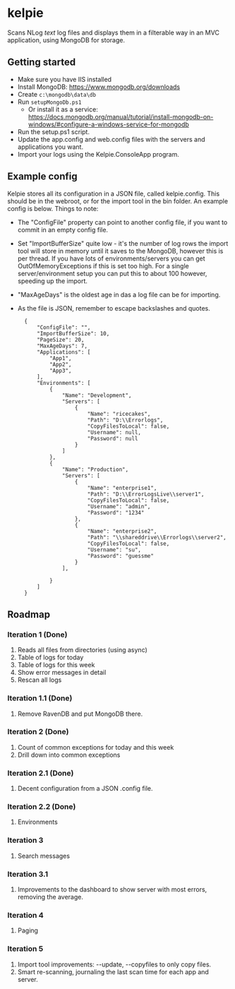 # kelpie
Scans NLog *text* log files and displays them in a filterable way in an MVC application, using MongoDB for storage.

## Getting started

- Make sure you have IIS installed
- Install MongoDB: https://www.mongodb.org/downloads
- Create `c:\mongodb\data\db`
- Run `setupMongoDb.ps1`
  - Or install it as a service: https://docs.mongodb.org/manual/tutorial/install-mongodb-on-windows/#configure-a-windows-service-for-mongodb
- Run the setup.ps1 script.
- Update the app.config and web.config files with the servers and applications you want.
- Import your logs using the Kelpie.ConsoleApp program.

## Example config
Kelpie stores all its configuration in a JSON file, called kelpie.config. This should be in the webroot, or for the import tool in the bin folder.
An example config is below. Things to note:

- The "ConfigFile" property can point to another config file, if you want to commit in an empty config file.
- Set "ImportBufferSize" quite low - it's the number of log rows the import tool will store in memory until it saves to the MongoDB, however this is per thread. If you have lots of environments/servers you can get OutOfMemoryExceptions if this is set too high. For a single server/environment setup you can put this to about 100 however, speeding up the import.
- "MaxAgeDays" is the oldest age in das a log file can be for importing.
- As the file is JSON, remember to escape backslashes and quotes.

		{
			"ConfigFile": "",
			"ImportBufferSize": 10,
			"PageSize": 20,
			"MaxAgeDays": 7,
			"Applications": [
				"App1",
				"App2",
				"App3",
			],
			"Environments": [
				{
					"Name": "Development",
					"Servers": [
						{
							"Name": "ricecakes",
							"Path": "D:\\Errorlogs",
							"CopyFilesToLocal": false,
							"Username": null,
							"Password": null
						}
					]
				},
				{
					"Name": "Production",
					"Servers": [
						{
							"Name": "enterprise1",
							"Path": "D:\\ErrorLogsLive\\server1",
							"CopyFilesToLocal": false,
							"Username": "admin",
							"Password": "1234"
						},
						{
							"Name": "enterprise2",
							"Path": "\\shareddrive\\Errorlogs\\server2",
							"CopyFilesToLocal": false,
							"Username": "su",
							"Password": "guessme"
						}
					],

				}
			]
		}

## Roadmap

### Iteration 1 (Done)
1. Reads all files from directories (using async)
2. Table of logs for today
3. Table of logs for this week
4. Show error messages in detail
5. Rescan all logs

### Iteration 1.1 (Done)
1. Remove RavenDB and put MongoDB there.

### Iteration 2 (Done)
1. Count of common exceptions for today and this week
2. Drill down into common exceptions

### Iteration 2.1 (Done)
1. Decent configuration from a JSON .config file.

### Iteration 2.2 (Done)
1. Environments

### Iteration 3
1. Search messages

### Iteration 3.1
1. Improvements to the dashboard to show server with most errors, removing the average.

### Iteration 4
1. Paging

### Iteration 5
1. Import tool improvements: --update, --copyfiles to only copy files.
2. Smart re-scanning, journaling the last scan time for each app and server.

